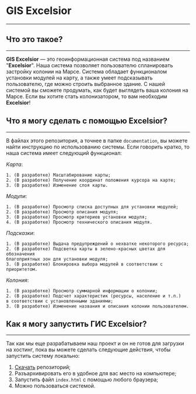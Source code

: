 # GIS Excelsior
---------------
## Что это такое?
-----------------
**GIS Excelsior** — это геоинформационная система под названием "**Excelsior**". Наша система позволяет пользователю спланировать застройку колонии на Марсе. Система обладает функционалом установки модулей на карту, а также умеет подсказывать пользователю, где можно строить выбранное здание. С нашей системой вы сможете продумать, как будет выглядеть ваша колония на Марсе. Если вы хотите стать колонизатором, то вам необходим **Excelsior**!


## Что я могу сделать с помощью Excelsior?
------------------------------------------
В файлах этого репозитория, а точнее в папке `documentation`, вы можете найти инструкцию по использованию системы. Если говорить кратко, то наша система имеет следующий функционал:

*Карта*:
```
1. (В разработке) Масштабирование карты;
2. (В разработке) Получение координат положения курсора на карте;
3. (В разработке) Изменение слоя карты.
```

*Модули*:
```
1. (В разработке) Просмотр списка доступных для установки модулей;
2. (В разработке) Просмотр описания модуля;
3. (В разработке) Просмотр критериев установки модуля;
4. (В разработке) Просмотр технического описания модуля.
```

*Подсказки*:
```
1. (В разработке) Выдача предупреждений о нехватке некоторого ресурса;
2. (В разработке) Подсветка карты в зелено-красных цветах для обозначения
благоприятных зон для установки модуля;
3. (В разработке) Блокировка выбора модулей в соответствии с приоритетом.
```

*Колония*:
```
1. (В разработке) Просмотр суммарной информации о колонии;
2. (В разработке) Подсчет характеристик (ресурсы, население и т.п.)
в соответствии с установленными зданиями;
3. (В разработке) Изменение названия и описания колонии пользователем.
```


## Как я могу запустить ГИС Excelsior?
--------------------------------------
Так как мы еще разрабатываем наш проект и он не готов для загрузки на хостинг, пока вы можете сделать следующие действия, чтобы запустить систему локально:

1. [Скачать](https://github.com/temikfart/GIS-Excelsior/archive/refs/heads/master.zip) репозиторий;
2. Разъархивировать его в удобное для вас место на компьютере;
3. Запустить файл `index.html` с помощью любого браузера;
4. Можно пользоваться системой.
